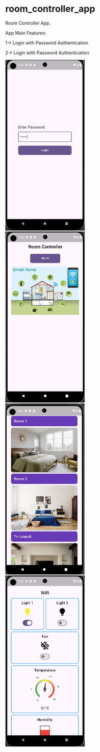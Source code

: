# room_controller_app

Room Controller App.

App Main Features:

1-> Login with Password Authentication

2-> Login with Password Authentication


![image alt](https://github.com/hamzaabbasii/room_controller_app/blob/2efcb4aea56a4aa0658883e4d7363b1a6fbbe593/1.PNG) &nbsp;&nbsp; ![image alt](https://github.com/hamzaabbasii/room_controller_app/blob/fd7270ecb1901b302643dbd5d36839c9b1283bfd/2.PNG) &nbsp;&nbsp; ![image alt](https://github.com/hamzaabbasii/room_controller_app/blob/fd7270ecb1901b302643dbd5d36839c9b1283bfd/3.PNG) &nbsp;&nbsp; ![image alt](https://github.com/hamzaabbasii/room_controller_app/blob/fd7270ecb1901b302643dbd5d36839c9b1283bfd/4.PNG)

